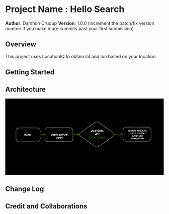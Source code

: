 # Project Name : Hello Search

**Author**: Darshon Crudup
**Version**: 1.0.0 (increment the patch/fix version number if you make more commits past your first submission)

## Overview
This project uses LocationIQ to obtain lat and lon based on your location.

## Getting Started
<!-- What are the steps that a user must take in order to build this app on their own machine and get it running? -->

## Architecture
![wrrc](/src/images/wrrc.jpg)

## Change Log
<!-- Use this area to document the iterative changes made to your application as each feature is successfully implemented. Use time stamps. Here's an example:

01-01-2001 4:59pm - Application now has a fully-functional express server, with a GET route for the location resource. -->

## Credit and Collaborations
<!-- Give credit (and a link) to other people or resources that helped you build this application. -->

